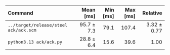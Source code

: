 | Command | Mean [ms] | Min [ms] | Max [ms] | Relative |
|:---|---:|---:|---:|---:|
| `../target/release/steel ack/ack.scm` | 95.7 ± 7.3 | 79.1 | 107.4 | 3.32 ± 0.77 |
| `python3.13 ack/ack.py` | 28.8 ± 6.4 | 15.6 | 39.6 | 1.00 |
